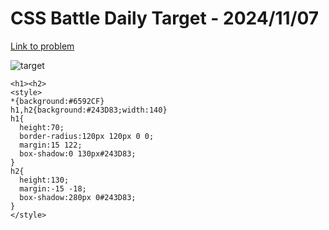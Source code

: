 # CSS Battle Daily Target - 2024/11/07

[Link to problem](https://cssbattle.dev/play/mhhEJfJJMqghCk3GXvR2)

![target](https://firebasestorage.googleapis.com/v0/b/cssbattleapp.appspot.com/o/user%2Fe6YbeBahWNPT7VpE2rE2p85byxa2%2Ftargets%2Ftarget_QqfaJRQ.png?alt=media)

```
<h1><h2>
<style>
*{background:#6592CF}
h1,h2{background:#243D83;width:140}
h1{
  height:70;
  border-radius:120px 120px 0 0;
  margin:15 122;
  box-shadow:0 130px#243D83;
}
h2{
  height:130;
  margin:-15 -18;
  box-shadow:280px 0#243D83;
}
</style>

```
